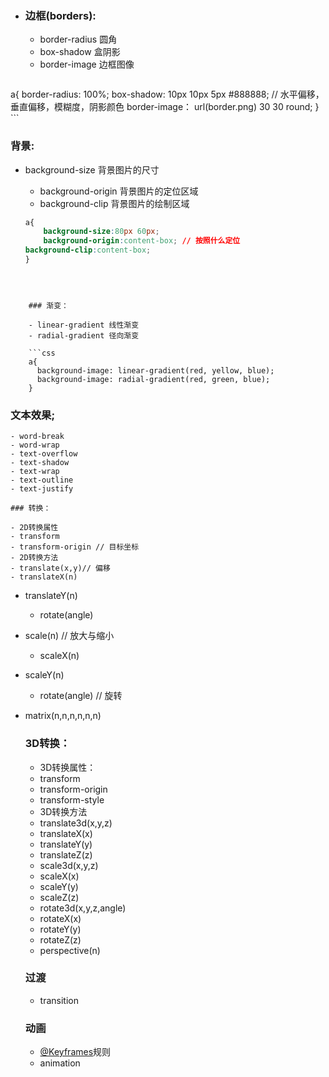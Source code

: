 * ### 边框(borders):

    - border-radius 圆角
    - box-shadow 盒阴影
    - border-image 边框图像

    ```css
a{
        border-radius: 100%;
        box-shadow: 10px 10px 5px #888888; // 水平偏移，垂直偏移，模糊度，阴影颜色
        border-image： url(border.png) 30 30 round; 
}
    ```

    
    
### 背景:
    
- background-size 背景图片的尺寸
    - background-origin 背景图片的定位区域
    - background-clip 背景图片的绘制区域
    
    ```css
    a{
        background-size:80px 60px;
        background-origin:content-box; // 按照什么定位
    background-clip:content-box;
    }
```
    
    
    
    ### 渐变：
    
    - linear-gradient 线性渐变
    - radial-gradient 径向渐变
    
    ```css
    a{
      background-image: linear-gradient(red, yellow, blue);
      background-image: radial-gradient(red, green, blue);
    }
```
    

    
### 文本效果;
    
    - word-break
    - word-wrap
    - text-overflow
    - text-shadow
    - text-wrap
    - text-outline
    - text-justify
    
    ### 转换：
    
    - 2D转换属性
    - transform
    - transform-origin // 目标坐标
    - 2D转换方法
    - translate(x,y)// 偏移
    - translateX(n)
- translateY(n)
    - rotate(angle)
- scale(n) // 放大与缩小
    - scaleX(n)
- scaleY(n)
    - rotate(angle) // 旋转
- matrix(n,n,n,n,n,n)
    
    ### 3D转换：
    
    * 3D转换属性：
    
    - transform
    - transform-origin
    - transform-style
    - 3D转换方法
    - translate3d(x,y,z)
    - translateX(x)
    - translateY(y)
    - translateZ(z)
    - scale3d(x,y,z)
    - scaleX(x)
    - scaleY(y)
    - scaleZ(z)
    - rotate3d(x,y,z,angle)
    - rotateX(x)
    - rotateY(y)
    - rotateZ(z)
    - perspective(n)
    
    ### 过渡
    
    - transition
    
    ### 动画
    
    - [@Keyframes](https://github.com/Keyframes)规则
    - animation